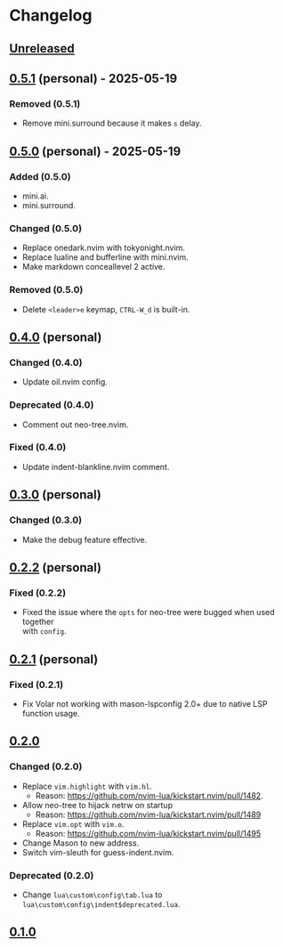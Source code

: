 # Changelog

## [Unreleased]

## [0.5.1] (personal) - 2025-05-19

### Removed (0.5.1)

- Remove mini.surround because it makes `s` delay.

## [0.5.0] (personal) - 2025-05-19

### Added (0.5.0)

- mini.ai.
- mini.surround.

### Changed (0.5.0)

- Replace onedark.nvim with tokyonight.nvim.
- Replace lualine and bufferline with mini.nvim.
- Make markdown conceallevel 2 active.

### Removed (0.5.0)

- Delete `<leader>e` keymap, `CTRL-W_d` is built-in.

## [0.4.0] (personal)

### Changed (0.4.0)

- Update oil.nvim config.

### Deprecated (0.4.0)

- Comment out neo-tree.nvim.

### Fixed (0.4.0)

- Update indent-blankline.nvim comment.

## [0.3.0] (personal)

### Changed (0.3.0)

- Make the debug feature effective.

## [0.2.2] (personal)

### Fixed (0.2.2)

- Fixed the issue where the `opts` for neo-tree were bugged when used together  
  with `config`.

## [0.2.1] (personal)

### Fixed (0.2.1)

- Fix Volar not working with mason-lspconfig 2.0+ due to native LSP function usage.

## [0.2.0]

### Changed (0.2.0)

- Replace `vim.highlight` with `vim.hl`.
  - Reason: <https://github.com/nvim-lua/kickstart.nvim/pull/1482>.
- Allow neo-tree to hijack netrw on startup
  - Reason: <https://github.com/nvim-lua/kickstart.nvim/pull/1489>
- Replace `vim.opt` with `vim.o`.
  - Reason: <https://github.com/nvim-lua/kickstart.nvim/pull/1495>
- Change Mason to new address.
- Switch vim-sleuth for guess-indent.nvim.

### Deprecated (0.2.0)

- Change `lua\custom\config\tab.lua` to `lua\custom\config\indent$deprecated.lua`.

## [0.1.0]

[Unreleased]: https://github.com/nvim-lua/kickstart.nvim/compare/6ba2408cdf5eb7a0e4b62c7d6fab63b64dd720f6...master
[0.5.1]: https://github.com/nvim-lua/kickstart.nvim/compare/6ba2408cdf5eb7a0e4b62c7d6fab63b64dd720f6...master
[0.5.0]: https://github.com/nvim-lua/kickstart.nvim/compare/6ba2408cdf5eb7a0e4b62c7d6fab63b64dd720f6...master
[0.4.0]: https://github.com/nvim-lua/kickstart.nvim/compare/6ba2408cdf5eb7a0e4b62c7d6fab63b64dd720f6...master
[0.3.0]: https://github.com/nvim-lua/kickstart.nvim/compare/6ba2408cdf5eb7a0e4b62c7d6fab63b64dd720f6...master
[0.2.2]: https://github.com/nvim-lua/kickstart.nvim/compare/6ba2408cdf5eb7a0e4b62c7d6fab63b64dd720f6...master
[0.2.1]: https://github.com/nvim-lua/kickstart.nvim/compare/6ba2408cdf5eb7a0e4b62c7d6fab63b64dd720f6...master
[0.2.0]: https://github.com/nvim-lua/kickstart.nvim/compare/d350db2449da40df003c40d440f909d74e2d4e70...6ba2408cdf5eb7a0e4b62c7d6fab63b64dd720f6
[0.1.0]: https://github.com/nvim-lua/kickstart.nvim/commit/d350db2449da40df003c40d440f909d74e2d4e70
